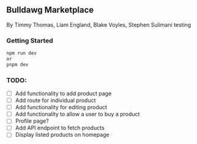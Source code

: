 ## Bulldawg Marketplace

By Timmy Thomas, Liam England, Blake Voyles, Stephen Sulimani
testing

### Getting Started

```bash
npm run dev
or
pnpm dev
```

### TODO:

-   [ ] Add functionality to add product page
-   [ ] Add route for individual product
-   [ ] Add functionality for editing product
-   [ ] Add functionality to allow a user to buy a product
-   [ ] Profile page?
-   [ ] Add API endpoint to fetch products
-   [ ] Display listed products on homepage
